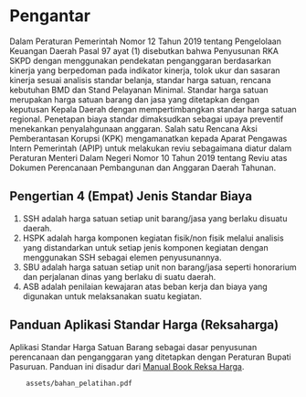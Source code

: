 # Pengantar

Dalam Peraturan Pemerintah Nomor 12 Tahun 2019 tentang Pengelolaan Keuangan Daerah Pasal 97 ayat (1) disebutkan bahwa Penyusunan RKA SKPD dengan menggunakan pendekatan penganggaran berdasarkan kinerja yang berpedoman pada indikator kinerja, tolok ukur dan sasaran kinerja sesuai analisis standar belanja, standar harga satuan, rencana kebutuhan BMD dan Stand Pelayanan Minimal. Standar harga satuan merupakan harga satuan barang dan jasa yang ditetapkan dengan keputusan Kepala Daerah dengan mempertimbangkan standar harga satuan regional. Penetapan biaya standar dimaksudkan sebagai upaya preventif menekankan penyalahgunaan anggaran. Salah satu Rencana Aksi Pemberantasan Korupsi (KPK) mengamanatkan kepada Aparat Pengawas Intern Pemerintah (APIP) untuk melakukan reviu sebagaimana diatur dalam Peraturan Menteri Dalam Negeri Nomor 10 Tahun 2019 tentang Reviu atas Dokumen Perencanaan Pembangunan dan Anggaran Daerah Tahunan.

## Pengertian 4 (Empat) Jenis Standar Biaya

1. SSH adalah harga satuan setiap unit barang/jasa yang berlaku disuatu daerah.
2. HSPK adalah harga komponen kegiatan fisik/non fisik melalui analisis yang distandarkan untuk setiap jenis komponen kegiatan dengan menggunakan SSH sebagai elemen penyusunannya.
3. SBU adalah harga satuan setiap unit non barang/jasa seperti honorarium dan perjalanan dinas yang berlaku di suatu daerah.
4. ASB adalah penilaian kewajaran atas beban kerja dan biaya yang digunakan untuk melaksanakan suatu kegiatan.

## Panduan Aplikasi Standar Harga (Reksaharga)

Aplikasi Standar Harga Satuan Barang sebagai dasar penyusunan perencanaan dan penganggaran yang ditetapkan dengan Peraturan Bupati Pasuruan. Panduan ini disadur dari [Manual Book Reksa Harga](http://reksaharga.pasuruankab.go.id/bahan_pelatihan.pdf).
<!---
### Halaman Login

Berupa halaman untuk masuk aplikasi menggunakan *username* dan *password* (hubungi Subbag Sungram untuk info lebih lanjut). Adapun link yang digunakan adalah [https://reksaharga.pasuruankab.go.id/web/home](https://reksaharga.pasuruankab.go.id/web/home).

![Halaman Login](/assets/reksa-login.png)

### Dashboard

Berupa halaman yang berisi visualisasi data SHS yang terverifikasi.

![Halaman Dashboard](/assets/reksa-dashboard.png)

### Data Master

#### Rekening Aset

-->

```pdf
	assets/bahan_pelatihan.pdf
```